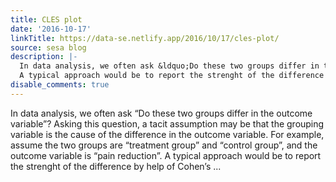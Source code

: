 ```yaml
---
title: CLES plot
date: '2016-10-17'
linkTitle: https://data-se.netlify.app/2016/10/17/cles-plot/
source: sesa blog
description: |-
  In data analysis, we often ask &ldquo;Do these two groups differ in the outcome variable&rdquo;? Asking this question, a tacit assumption may be that the grouping variable is the cause of the difference in the outcome variable. For example, assume the two groups are &ldquo;treatment group&rdquo; and &ldquo;control group&rdquo;, and the outcome variable is &ldquo;pain reduction&rdquo;.
  A typical approach would be to report the strenght of the difference by help of Cohen&rsquo;s ...
disable_comments: true
---
```

In data analysis, we often ask &ldquo;Do these two groups differ in the outcome variable&rdquo;? Asking this question, a tacit assumption may be that the grouping variable is the cause of the difference in the outcome variable. For example, assume the two groups are &ldquo;treatment group&rdquo; and &ldquo;control group&rdquo;, and the outcome variable is &ldquo;pain reduction&rdquo;.
A typical approach would be to report the strenght of the difference by help of Cohen&rsquo;s ...